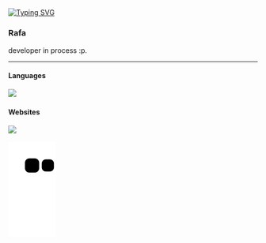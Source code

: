 ## 
<a href="https://git.io/typing-svg"><img src="https://readme-typing-svg.herokuapp.com?font=Fira+Code&pause=1000&color=8A2BE2&background=FF006500&width=435&lines=Bem+Vindo+Ao+Meu+GITHUB" alt="Typing SVG" /></a>
<h3>Rafa</h3>developer in process :p.</p><hr/><p align="center"><h4>Languages</h4><a href="https://skillicons.dev"><img src="https://skillicons.dev/icons?i=js,ts,nodejs"></a><h4>Websites</h4><a href="https://skillicons.dev"><img src="https://skillicons.dev/icons?i=react,html,css"></a>
 
 









 ![Snake animation](https://github.com/rafaballerini/rafaballerini/blob/output/github-contribution-grid-snake.svg)

</div> 
